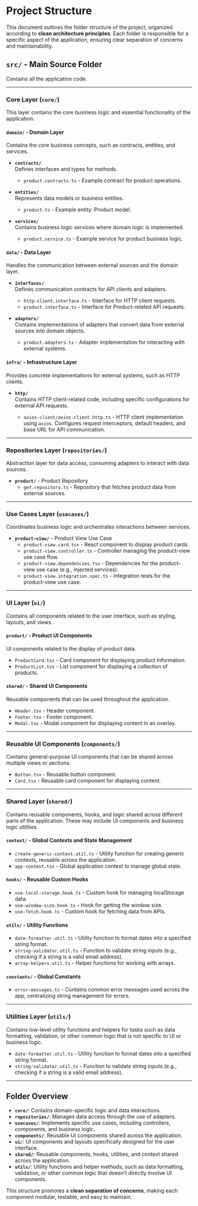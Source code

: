 # Project Structure

This document outlines the folder structure of the project, organized according to **clean architecture principles**. Each folder is responsible for a specific aspect of the application, ensuring clear separation of concerns and maintainability.

## `src/` - Main Source Folder

Contains all the application code.

---

### **Core Layer (`core/`)**

This layer contains the core business logic and essential functionality of the application.

#### `domain/` - Domain Layer

Contains the core business concepts, such as contracts, entities, and services.

- **`contracts/`**  
  Defines interfaces and types for methods.

  - `product.contracts.ts` - Example contract for product operations.

- **`entities/`**  
  Represents data models or business entities.

  - `product.ts` - Example entity: Product model.

- **`services/`**  
  Contains business logic services where domain logic is implemented.
  - `product.service.ts` - Example service for product business logic.

#### `data/` - Data Layer

Handles the communication between external sources and the domain layer.

- **`interfaces/`**  
  Defines communication contracts for API clients and adapters.

  - `http-client.interface.ts` - Interface for HTTP client requests.
  - `product.interface.ts` - Interface for Product-related API requests.

- **`adapters/`**  
  Contains implementations of adapters that convert data from external sources into domain objects.
  - `product.adapters.ts` - Adapter implementation for interacting with external systems.

#### `infra/` - Infrastructure Layer

Provides concrete implementations for external systems, such as HTTP clients.

- **`http/`**  
  Contains HTTP client-related code, including specific configurations for external API requests.

  - `axios-client/axios-client.http.ts` - HTTP client implementation using `axios`. Configures request interceptors, default headers, and base URL for API communication.

---

### **Repositories Layer (`repositories/`)**

Abstraction layer for data access, consuming adapters to interact with data sources.

- **`product/`** - Product Repository
  - `get.repository.ts` - Repository that fetches product data from external sources.

---

### **Use Cases Layer (`usecases/`)**

Coordinates business logic and orchestrates interactions between services.

- **`product-view/`** - Product View Use Case
  - `product-view.card.tsx` - React component to display product cards.
  - `product-view.controller.ts` - Controller managing the product-view use case flow.
  - `product-view.dependencies.tsx` - Dependencies for the product-view use case (e.g., injected services).
  - `product-view.integration.spec.ts` - Integration tests for the product-view use case.

---

### **UI Layer (`ui/`)**

Contains all components related to the user interface, such as styling, layouts, and views.

#### `product/` - Product UI Components

UI components related to the display of product data.

- `ProductCard.tsx` - Card component for displaying product information.
- `ProductList.tsx` - List component for displaying a collection of products.

#### `shared/` - Shared UI Components

Reusable components that can be used throughout the application.

- `Header.tsx` - Header component.
- `Footer.tsx` - Footer component.
- `Modal.tsx` - Modal component for displaying content in an overlay.

---

### **Reusable UI Components (`components/`)**

Contains general-purpose UI components that can be shared across multiple views or sections.

- `Button.tsx` - Reusable button component.
- `Card.tsx` - Reusable card component for displaying content.

---

### **Shared Layer (`shared/`)**

Contains reusable components, hooks, and logic shared across different parts of the application. These may include UI components and business logic utilities.

#### `context/` - Global Contexts and State Management

- `create-generic-context.util.ts` - Utility function for creating generic contexts, reusable across the application.
- `app-context.tsx` - Global application context to manage global state.

#### `hooks/` - Reusable Custom Hooks

- `use-local-storage.hook.ts` - Custom hook for managing localStorage data.
- `use-window-size.hook.ts` - Hook for getting the window size.
- `use-fetch.hook.ts` - Custom hook for fetching data from APIs.

#### `utils/` - Utility Functions

- `date-formatter.util.ts` - Utility function to format dates into a specified string format.
- `string-validator.util.ts` - Function to validate string inputs (e.g., checking if a string is a valid email address).
- `array-helpers.util.ts` - Helper functions for working with arrays.

#### `constants/` - Global Constants

- `error-messages.ts` - Contains common error messages used across the app, centralizing string management for errors.

---

### **Utilities Layer (`utils/`)**

Contains low-level utility functions and helpers for tasks such as data formatting, validation, or other common logic that is not specific to UI or business logic.

- `date-formatter.util.ts` - Utility function to format dates into a specified string format.
- `string-validator.util.ts` - Function to validate string inputs (e.g., checking if a string is a valid email address).

---

## Folder Overview

- **`core/`**: Contains domain-specific logic and data interactions.
- **`repositories/`**: Manages data access through the use of adapters.
- **`usecases/`**: Implements specific use cases, including controllers, components, and business logic.
- **`components/`**: Reusable UI components shared across the application.
- **`ui/`**: UI components and layouts specifically designed for the user interface.
- **`shared/`**: Reusable components, hooks, utilities, and context shared across the application.
- **`utils/`**: Utility functions and helper methods, such as data formatting, validation, or other common logic that doesn't directly involve UI components.

This structure promotes a **clean separation of concerns**, making each component modular, testable, and easy to maintain.
